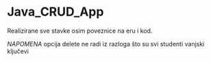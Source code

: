 # Java_CRUD_App

Realizirane sve stavke osim poveznice na eru i kod.

*NAPOMENA* opcija delete ne radi iz razloga što su svi studenti vanjski ključevi
